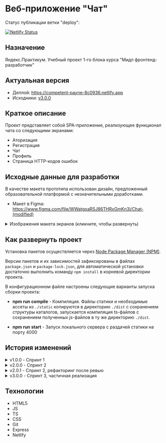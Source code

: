 # Веб-приложение "Чат"

Статус публикации ветки "deploy":

[![Netlify Status](https://api.netlify.com/api/v1/badges/7f512a89-baca-419b-b911-22eaeadc6aa8/deploy-status)](https://app.netlify.com/sites/competent-payne-8c0936/deploys)

## Назначение

Яндекс.Практикум. Учебный проект 1-го блока курса "Мидл фронтенд-разработчик" 

## Актуальная версия

 - Деплой: https://competent-payne-8c0936.netlify.app
 - Исходники: [v3.0.0](https://github.com/jasper7466/mf.messenger.praktikum.yandex/tree/v3.0.0)
 
## Краткое описание

Проект представляет собой SPA-приложение, реализующее функционал чата со следующими экранами:

- Аторизация
- Регистрация
- Чат
- Профиль
- Страница HTTP-кодов ошибок

## Исходные данные для разработки

В качестве макета прототипа использован дизайн, предложенный образовательной платформой с незначительными доработками.

- Макет в Figma: https://www.figma.com/file/WWatgxaRSJ86THRxGmKn3i/Chat-(modified)

<details>
 <summary>Изображения макета экранов (кликните, чтобы развернуть)</summary>
 <details>
  <summary>Вход и регистрация</summary>
  <p>Форма входа</p>
  <img src="./docpics/ui/login.png" alt="Форма входа" title="Форма входа">
  <p>Страница входа</p>
  <img src="./docpics/ui/login-screen.png" alt="Страница входа" title="Страница входа">
  <p>Страница регистрации</p>
  <img src="./docpics/ui/signup.png" alt="Страница регистрации" title="Страница регистрации">
 </details>
 <details>
  <summary>Чат</summary>
  <p>Выбор чата</p>
  <img src="./docpics/ui/chat-select.png" alt="Выбор чата" title="Выбор чата">
  <p>Чат</p>
  <img src="./docpics/ui/chat-main.png" alt="Чат" title="Чат">
  <p>Поиск</p>
  <img src="./docpics/ui/chat-find.png" alt="Поиск" title="Поиск">
  <p>Функции чата</p>
  <img src="./docpics/ui/chat-options.png" alt="Функции чата" title="Функции чата">
  <p>Действия в чате</p>
  <img src="./docpics/ui/chat-options-popup.png" alt="Действия в чате" title="Действия в чате">
 </details>
 <details>
  <summary>Профиль</summary>
  <p>Профиль</p>
  <img src="./docpics/ui/profile-main.png" alt="Профиль" title="Профиль">
  <p>Изменить данные</p>
  <img src="./docpics/ui/profile-edit-data.png" alt="Изменить данные" title="Изменить данные">
  <p>Изменить пароль</p>
  <img src="./docpics/ui/profile-edit-password.png" alt="Изменить пароль" title="Изменить пароль">
  <p>Аватар</p>
  <img src="./docpics/ui/profile-avatar.png" alt="Аватар" title="Аватар">
  <p>Загрузить аватар</p>
  <img src="./docpics/ui/profile-avatar-upload.png" alt="Загрузить аватар" title="Загрузить аватар">
 </details>
 <details>
  <summary>Страницы кодов состояния</summary>
  <p>Страница 404</p>
  <img src="./docpics/ui/page404.png" alt="Страница 404" title="Страница 404">
  <p>Страница 500</p>
  <img src="./docpics/ui/page500.png" alt="Страница 500" title="Страница 500">
 </details>
</details>

## Как развернуть проект

Установка пакетов осуществляется через [Node Package Manager (NPM)](https://nodejs.org/en/download/).

Версии пакетов и их зависимостей зафиксированы в файлах `package.json` и `package-lock.json`, для автоматической установки достаточно выполнить команду `npm install` в корневой директории проекта.

В конфигурационном файле настроены следующие варианты запуска сборки проекта:

 - **npm run compile** - Компиляция. Файлы статики и необходимые ассеты из `./static` копируются в директорию `./dist` с сохранением структуры каталогов, запускается компиляция ts-файлов с сохранением полученных js-файлов в ту же директорию `./dist`.

 - **npm run start** - Запуск локального сервера с раздачей статики на порту 4000

## История изменений

<details>
    <summary>v1.0.0 - Спринт 1</summary>

        - Создана заготовка описания проекта
        - Добавлены изображения макета экранов приложения
        - Настроен Express-сервер с раздачей статики
        - Настроен автодеплой на Netlify из ветки deploy
        - Свёрстаны основные экраны приложения
        - Реализован вывод данных форм в консоль по событию "submit"
        - Реализована временная навигация по экранам посредством ссылок

 </details>
<details>
    <summary>v2.0.0 - Спринт 2</summary>

        - Незначительно изменена файловая структура проекта
        - Внедрён TypeScript, настроен скрипт компиляции статики и ts-файлов
        - Изменён билд-конфиг для публикации на Netlify
        - Подключен шаблонизатор Handlebars
        - Реализованы модули "EventBus" и "Component"
        - Реализован и переиспользован компонент "Button"
        - Реализован модуль валидации форм, настроена валидация основных форм

 </details>
<details>
    <summary>v2.0.1 - Спринт 2, рефакторинг после ревью</summary>

        - Вся статика вынесена в корень проекта в директорию "./static"
        - Директория "./static" вновь добавлена в git-индекс (т.к. в ней теперь тоже исходники)
        - Поправлены некоторые относительные пути в соответствии с изменённой структурой каталогов
        - Перенастроен скрипт "сборки" (как и прежде: продукты сборки помещаются в ./dist, туда же копируются исходники статики) 
        - Поправлен конфиг express-сервера
        - Удалён незавершённый и неиспользуемый в проекте самописный модуль шаблонизатора
 </details>
<details>
    <summary>v3.0.0 - Спринт 3, частичная реализация</summary>

        - Реализованы классы HTTPTransport и некоторые API
        - Реализованы классы Route, Router и роутинг
        - Реализована подстановка расширений в импортах *.ts-файлов при компиляции
        - Реализовано хранилище Store (частично)
        - Реализован класс Controller
        - Немного дополнен жизненный цикл компонента
        - Довёрстаны модальные окна
        - Частично реализовано сопряжение UI приложения с API
 </details>

## Технологии

 - HTML5
 - JS
 - TS
 - CSS
 - Git
 - Express
 - Netlify